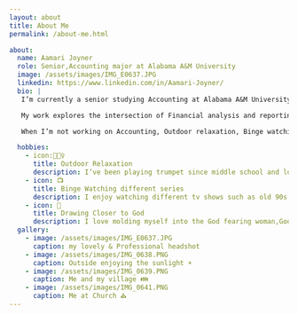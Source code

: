 ```yaml
---
layout: about
title: About Me
permalink: /about-me.html

about:
  name: Aamari Joyner
  role: Senior,Accounting major at Alabama A&M University
  image: /assets/images/IMG_E0637.JPG
  linkedin: https://www.linkedin.com/in/Aamari-Joyner/
  bio: |
   I’m currently a senior studying Accounting at Alabama A&M University in Huntsville, Alabama. I expect to graduate in 2025.

   My work explores the intersection of Financial analysis and reporting. Also explores other bases such as Audit& compliance checks in order to help businesses continue profiting even when their is a loss.

   When I’m not working on Accounting, Outdoor relaxation, Binge watching different series, and getting closer to God .

  hobbies:
    - icon:🧘🏾‍♀️
      title: Outdoor Relaxation
      description: I’ve been playing trumpet since middle school and love improvising to Coltrane and Miles Davis tracks.
    - icon: 📺
      title: Binge Watching different series
      description: I enjoy watching different tv shows such as old 90s sitcoms. Martin is one of my favorites.
    - icon: 🛐
      title: Drawing Closer to God
      description: I love molding myself into the God fearing woman,God has promised me to be. The journey that I'm on is very peaceful and mindblowing.
  gallery:
    - image: /assets/images/IMG_E0637.JPG
      caption: my lovely & Professional headshot
    - image: /assets/images/IMG_0638.PNG
      caption: Outside enjoying the sunlight ☀️
    - image: /assets/images/IMG_0639.PNG
      caption: Me and my village 👪
    - image: /assets/images/IMG_0641.PNG
      caption: Me at Church ⛪
---
```

